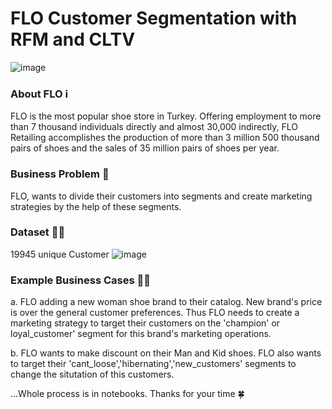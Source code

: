 # FLO Customer Segmentation with RFM and CLTV

![image](https://user-images.githubusercontent.com/84344512/195813789-f94d10de-b7c4-4358-b781-ae7b0b24373f.png)


### About FLO ℹ

FLO is the most popular shoe store in Turkey. Offering employment to more than 7 thousand individuals directly and almost 30,000 indirectly, FLO Retailing accomplishes the production of more than 3 million 500 thousand pairs of shoes and the sales of 35 million pairs of shoes per year. 

### Business Problem 💭

FLO, wants to divide their customers into segments and create marketing strategies by the help of these segments.

### Dataset 👞👠

19945 unique Customer 
![image](https://user-images.githubusercontent.com/84344512/195815473-a95ee597-0ce7-4288-b5fc-acd87caa3ab4.png)

### Example Business Cases 👨‍💼

a. FLO adding a new woman shoe brand to their catalog. New brand's price is over the general customer preferences. Thus FLO needs to create a marketing strategy to target their customers on the 'champion' or loyal_customer' segment for this brand's marketing operations.

b. FLO wants to make discount on their Man and Kid shoes. FLO also wants to target their 'cant_loose','hibernating','new_customers' segments to change the situtation of this customers.


...Whole process is in notebooks. Thanks for your time 🍀
